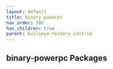 ```yaml
---
layout: default
title: binary-powerpc
nav_order: 388
has_children: true
parent: bullseye-testers contrib
---
```


## binary-powerpc Packages
